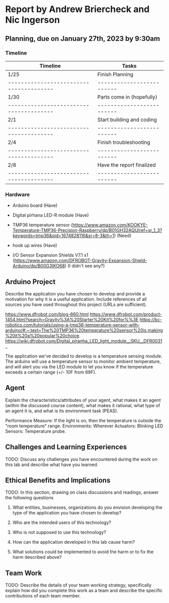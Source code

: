 # Report by Andrew Briercheck and Nic Ingerson

## Planning, due on January 27th, 2023 by 9:30am

### Timeline

| Timeline                                | Tasks                     |
| --------------------------------------- | ------------------------- |
| 1/25                                    | Finish Planning           |
| --------------------------------------- | ------------------------- |
| 1/30                                    | Parts come in (hopefully) |
| --------------------------------------- | ------------------------- |
| 2/1                                     | Start building and coding |
| --------------------------------------- | ------------------------- |
| 2/4                                     | Finish troubleshooting    |
| --------------------------------------- | ------------------------- |
| 2/8                                     | Have the report finalized |
| --------------------------------------- | ------------------------- |

### Hardware

- Arduino board (Have)

- Digital pirhana LED-R module (Have)

- TMP36 temperature sensor (https://www.amazon.com/KOOKYE-Temperature-TMP36-Precision-Raspberry/dp/B01GH32AQU/ref=sr_1_3?keywords=tmp36&qid=1674828116&sr=8-3&th=1) (Need)

- hook up wires (Have)

- I/O Sensor Expansion Shields V7.1 x1 (https://www.amazon.com/DFROBOT-Gravity-Expansion-Shield-Arduino/dp/B00G3IKO68) (I didn't see any?)

## Arduino Project

Describe the application you have chosen to develop and provide a motivation for why it is a useful application. Include references of all sources you have used throughout this project (URLs are sufficient).

https://www.dfrobot.com/blog-660.html
https://www.dfrobot.com/product-1454.html?search=Gravity%3A%20Starter%20Kit%20for%%3E
https://bc-robotics.com/tutorials/using-a-tmp36-temperature-sensor-with-arduino/#:~:text=The%20TMP36%20temperature%20sensor%20is,making%20it%20a%20popular%20choice.
https://wiki.dfrobot.com/Digital_piranha_LED_light_module__SKU__DFR0031_

The application we've decided to develop is a temperature sensing module. The arduino will use a temperature sensor to monitor ambient temperature, and will alert you via the LED module to let you know if the temperature exceeds a certain range (+/- 10F from 69F).

## Agent

Explain the characteristics/attributes of your agent, what makes it an agent (within the discussed course content), what makes it rational, what type of an agent it is, and what is its environment task (PEAS).

Performance Measure: If the light is on, then the temperature is outside the "room temperature" range.
Environments: Wherever
Actuators: Blinking LED
Sensors: Temperature probe.

## Challenges and Learning Experiences

TODO:
Discuss any challenges you have encountered during the work on this lab and describe what have you learned.

## Ethical Benefits and Implications

TODO:
In this section, drawing on class discussions and readings, answer the following questions

1. What entities, businesses, organizations do you envision developing the type of the application you have chosen to develop?

2. Who are the intended users of this technology?

3. Who is not supposed to use this technology?

4. How can the application developed in this lab cause harm?

5. What solutions could be implemented to avoid the harm or to fix the harm described above?

## Team Work

TODO:
Describe the details of your team working strategy, specifically explain how did you complete this work as a team and describe the specific contributions of each team member.
